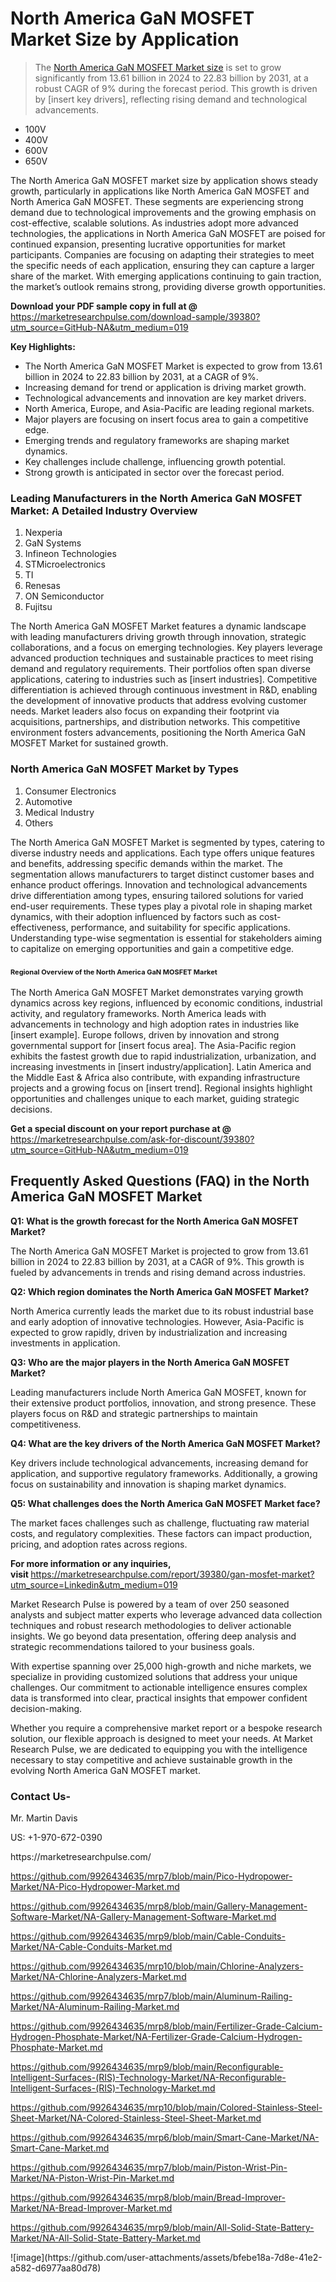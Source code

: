 <h1>North America GaN MOSFET Market&nbsp;Size by Application</h1><blockquote><p>The <a href="https://marketresearchpulse.com/download-sample/39380?utm_source=GitHub-NA&amp;utm_medium=019">North America GaN MOSFET Market size</a> is set to grow significantly from 13.61 billion in 2024 to 22.83 billion by 2031, at a robust CAGR of 9% during the forecast period. This growth is driven by [insert key drivers], reflecting rising demand and technological advancements.</p></blockquote><ul><li>100V<li> 400V<li> 600V<li> 650V</li></ul><p>The North America GaN MOSFET market size by application shows steady growth, particularly in applications like North America GaN MOSFET and North America GaN MOSFET. These segments are experiencing strong demand due to technological improvements and the growing emphasis on cost-effective, scalable solutions. As industries adopt more advanced technologies, the applications in North America GaN MOSFET are poised for continued expansion, presenting lucrative opportunities for market participants. Companies are focusing on adapting their strategies to meet the specific needs of each application, ensuring they can capture a larger share of the market. With emerging applications continuing to gain traction, the market’s outlook remains strong, providing diverse growth opportunities.</p><p><strong>Download your PDF sample copy in full at @ </strong><a href="https://marketresearchpulse.com/download-sample/39380?utm_source=GitHub-NA&amp;utm_medium=019">https://marketresearchpulse.com/download-sample/39380?utm_source=GitHub-NA&amp;utm_medium=019</a></p><p><strong>Key Highlights: </strong></p><ul><li>The North America GaN MOSFET Market is expected to grow from 13.61 billion in 2024 to 22.83 billion by 2031, at a CAGR of 9%.</li><li>Increasing demand for trend or application is driving market growth.</li><li>Technological advancements and innovation are key market drivers.</li><li>North America, Europe, and Asia-Pacific are leading regional markets.</li><li>Major players are focusing on insert focus area to gain a competitive edge.</li><li>Emerging trends and regulatory frameworks are shaping market dynamics.</li><li>Key challenges include challenge, influencing growth potential.</li><li>Strong growth is anticipated in sector over the forecast period.</li></ul><h3>Leading Manufacturers in the North America GaN MOSFET Market: A Detailed Industry Overview</h3><ol><li>Nexperia</li><li>GaN Systems</li><li>Infineon Technologies</li><li>STMicroelectronics</li><li>TI</li><li>Renesas</li><li>ON Semiconductor</li><li>Fujitsu</li></ol><div class="flex max-w-full flex-col flex-grow"><div class="min-h-8 text-message flex w-full flex-col items-end gap-2 whitespace-normal break-words [.text-message+&amp;]:mt-5" dir="auto" data-message-author-role="assistant" data-message-id="fd8432e4-4910-450d-b182-61b7bfb0a01f" data-message-model-slug="gpt-4o"><div class="flex w-full flex-col gap-1 empty:hidden first:pt-[3px]"><div class="markdown prose w-full break-words dark:prose-invert light"><p>The North America GaN MOSFET Market features a dynamic landscape with leading manufacturers driving growth through innovation, strategic collaborations, and a focus on emerging technologies. Key players leverage advanced production techniques and sustainable practices to meet rising demand and regulatory requirements. Their portfolios often span diverse applications, catering to industries such as [insert industries]. Competitive differentiation is achieved through continuous investment in R&amp;D, enabling the development of innovative products that address evolving customer needs. Market leaders also focus on expanding their footprint via acquisitions, partnerships, and distribution networks. This competitive environment fosters advancements, positioning the North America GaN MOSFET Market for sustained growth.</p></div></div></div></div><h3>North America GaN MOSFET Market by Types</h3><ol><li>Consumer Electronics<li> Automotive<li> Medical Industry<li> Others</li></ol><div class="flex max-w-full flex-col flex-grow"><div class="min-h-8 text-message flex w-full flex-col items-end gap-2 whitespace-normal break-words [.text-message+&amp;]:mt-5" dir="auto" data-message-author-role="assistant" data-message-id="084470be-0bb7-4664-bddf-5156b4f41249" data-message-model-slug="gpt-4o-mini"><div class="flex w-full flex-col gap-1 empty:hidden first:pt-[3px]"><div class="markdown prose w-full break-words dark:prose-invert light"><p>The North America GaN MOSFET Market is segmented by types, catering to diverse industry needs and applications. Each type offers unique features and benefits, addressing specific demands within the market. The segmentation allows manufacturers to target distinct customer bases and enhance product offerings. Innovation and technological advancements drive differentiation among types, ensuring tailored solutions for varied end-user requirements. These types play a pivotal role in shaping market dynamics, with their adoption influenced by factors such as cost-effectiveness, performance, and suitability for specific applications. Understanding type-wise segmentation is essential for stakeholders aiming to capitalize on emerging opportunities and gain a competitive edge.</p></div></div></div></div><h3><span style="font-size: 11px;">Regional Overview of the North America GaN MOSFET Market</span></h3><div class="flex max-w-full flex-col flex-grow"><div class="min-h-8 text-message flex w-full flex-col items-end gap-2 whitespace-normal break-words [.text-message+&amp;]:mt-5" dir="auto" data-message-author-role="assistant" data-message-id="e9038762-ce64-4e30-91c9-9bd413514231" data-message-model-slug="gpt-4o-mini"><div class="flex w-full flex-col gap-1 empty:hidden first:pt-[3px]"><div class="markdown prose w-full break-words dark:prose-invert light"><p>The North America GaN MOSFET Market demonstrates varying growth dynamics across key regions, influenced by economic conditions, industrial activity, and regulatory frameworks. North America leads with advancements in technology and high adoption rates in industries like [insert example]. Europe follows, driven by innovation and strong governmental support for [insert focus area]. The Asia-Pacific region exhibits the fastest growth due to rapid industrialization, urbanization, and increasing investments in [insert industry/application]. Latin America and the Middle East &amp; Africa also contribute, with expanding infrastructure projects and a growing focus on [insert trend]. Regional insights highlight opportunities and challenges unique to each market, guiding strategic decisions.</p></div></div></div></div><p><strong>Get a special discount on your report purchase at @ </strong><a href="https://marketresearchpulse.com/ask-for-discount/39380?utm_source=GitHub-NA&amp;utm_medium=019">https://marketresearchpulse.com/ask-for-discount/39380?utm_source=GitHub-NA&amp;utm_medium=019</a></p><h2>Frequently Asked Questions (FAQ) in the North America GaN MOSFET Market</h2><p><strong>Q1: What is the growth forecast for the North America GaN MOSFET Market?</strong></p><p>The North America GaN MOSFET Market is projected to grow from 13.61 billion in 2024 to 22.83 billion by 2031, at a CAGR of 9%. This growth is fueled by advancements in trends and rising demand across industries.</p><p><strong>Q2: Which region dominates the North America GaN MOSFET Market?</strong></p><p>North America currently leads the market due to its robust industrial base and early adoption of innovative technologies. However, Asia-Pacific is expected to grow rapidly, driven by industrialization and increasing investments in application.</p><p><strong>Q3: Who are the major players in the North America GaN MOSFET Market?</strong></p><p>Leading manufacturers include North America GaN MOSFET, known for their extensive product portfolios, innovation, and strong presence. These players focus on R&amp;D and strategic partnerships to maintain competitiveness.</p><p><strong>Q4: What are the key drivers of the North America GaN MOSFET Market?</strong></p><p>Key drivers include technological advancements, increasing demand for application, and supportive regulatory frameworks. Additionally, a growing focus on sustainability and innovation is shaping market dynamics.</p><p><strong>Q5: What challenges does the North America GaN MOSFET Market face?</strong></p><p>The market faces challenges such as challenge, fluctuating raw material costs, and regulatory complexities. These factors can impact production, pricing, and adoption rates across regions.</p><p><strong>For more information or any inquiries, visit&nbsp;</strong><a href="https://marketresearchpulse.com/report/39380/gan-mosfet-market?utm_source=Linkedin&utm_medium=019">https://marketresearchpulse.com/report/39380/gan-mosfet-market?utm_source=Linkedin&utm_medium=019</a></p><p>Market Research Pulse is powered by a team of over 250 seasoned analysts and subject matter experts who leverage advanced data collection techniques and robust research methodologies to deliver actionable insights. We go beyond data presentation, offering deep analysis and strategic recommendations tailored to your business goals.</p><p>With expertise spanning over 25,000 high-growth and niche markets, we specialize in providing customized solutions that address your unique challenges. Our commitment to actionable intelligence ensures complex data is transformed into clear, practical insights that empower confident decision-making.</p><p>Whether you require a comprehensive market report or a bespoke research solution, our flexible approach is designed to meet your needs. At Market Research Pulse, we are dedicated to equipping you with the intelligence necessary to stay competitive and achieve sustainable growth in the evolving North America GaN MOSFET market.</p><h3><strong>Contact Us-</strong></h3><p>Mr. Martin Davis</p><p>US: +1-970-672-0390</p><p>https://marketresearchpulse.com/</p><p><a href="https://github.com/9926434635/mrp7/blob/main/Pico-Hydropower-Market/NA-Pico-Hydropower-Market.md">https://github.com/9926434635/mrp7/blob/main/Pico-Hydropower-Market/NA-Pico-Hydropower-Market.md</a></p><p><a href="https://github.com/9926434635/mrp8/blob/main/Gallery-Management-Software-Market/NA-Gallery-Management-Software-Market.md">https://github.com/9926434635/mrp8/blob/main/Gallery-Management-Software-Market/NA-Gallery-Management-Software-Market.md</a></p><p><a href="https://github.com/9926434635/mrp9/blob/main/Cable-Conduits-Market/NA-Cable-Conduits-Market.md">https://github.com/9926434635/mrp9/blob/main/Cable-Conduits-Market/NA-Cable-Conduits-Market.md</a></p><p><a href="https://github.com/9926434635/mrp10/blob/main/Chlorine-Analyzers-Market/NA-Chlorine-Analyzers-Market.md">https://github.com/9926434635/mrp10/blob/main/Chlorine-Analyzers-Market/NA-Chlorine-Analyzers-Market.md</a></p><p><a href="https://github.com/9926434635/mrp7/blob/main/Aluminum-Railing-Market/NA-Aluminum-Railing-Market.md">https://github.com/9926434635/mrp7/blob/main/Aluminum-Railing-Market/NA-Aluminum-Railing-Market.md</a></p><p><a href="https://github.com/9926434635/mrp8/blob/main/Fertilizer-Grade-Calcium-Hydrogen-Phosphate-Market/NA-Fertilizer-Grade-Calcium-Hydrogen-Phosphate-Market.md">https://github.com/9926434635/mrp8/blob/main/Fertilizer-Grade-Calcium-Hydrogen-Phosphate-Market/NA-Fertilizer-Grade-Calcium-Hydrogen-Phosphate-Market.md</a></p><p><a href="https://github.com/9926434635/mrp9/blob/main/Reconfigurable-Intelligent-Surfaces-(RIS)-Technology-Market/NA-Reconfigurable-Intelligent-Surfaces-(RIS)-Technology-Market.md">https://github.com/9926434635/mrp9/blob/main/Reconfigurable-Intelligent-Surfaces-(RIS)-Technology-Market/NA-Reconfigurable-Intelligent-Surfaces-(RIS)-Technology-Market.md</a></p><p><a href="https://github.com/9926434635/mrp10/blob/main/Colored-Stainless-Steel-Sheet-Market/NA-Colored-Stainless-Steel-Sheet-Market.md">https://github.com/9926434635/mrp10/blob/main/Colored-Stainless-Steel-Sheet-Market/NA-Colored-Stainless-Steel-Sheet-Market.md</a></p><p><a href="https://github.com/9926434635/mrp6/blob/main/Smart-Cane-Market/NA-Smart-Cane-Market.md">https://github.com/9926434635/mrp6/blob/main/Smart-Cane-Market/NA-Smart-Cane-Market.md</a></p><p><a href="https://github.com/9926434635/mrp7/blob/main/Piston-Wrist-Pin-Market/NA-Piston-Wrist-Pin-Market.md">https://github.com/9926434635/mrp7/blob/main/Piston-Wrist-Pin-Market/NA-Piston-Wrist-Pin-Market.md</a></p><p><a href="https://github.com/9926434635/mrp8/blob/main/Bread-Improver-Market/NA-Bread-Improver-Market.md">https://github.com/9926434635/mrp8/blob/main/Bread-Improver-Market/NA-Bread-Improver-Market.md</a></p><p><a href="https://github.com/9926434635/mrp9/blob/main/All-Solid-State-Battery-Market/NA-All-Solid-State-Battery-Market.md">https://github.com/9926434635/mrp9/blob/main/All-Solid-State-Battery-Market/NA-All-Solid-State-Battery-Market.md</a></p>
![image](https://github.com/user-attachments/assets/bfebe18a-7d8e-41e2-a582-d6977aa80d78)
